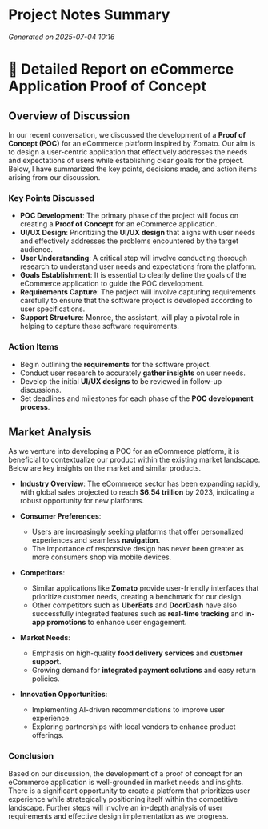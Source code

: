 # Project Notes Summary

*Generated on 2025-07-04 10:16*

# 📝 Detailed Report on eCommerce Application Proof of Concept

## **Overview of Discussion**  
In our recent conversation, we discussed the development of a **Proof of Concept (POC)** for an eCommerce platform inspired by Zomato. Our aim is to design a user-centric application that effectively addresses the needs and expectations of users while establishing clear goals for the project. Below, I have summarized the key points, decisions made, and action items arising from our discussion.

### **Key Points Discussed**  
- **POC Development**: The primary phase of the project will focus on creating a **Proof of Concept** for an eCommerce application.
- **UI/UX Design**: Prioritizing the **UI/UX design** that aligns with user needs and effectively addresses the problems encountered by the target audience.
- **User Understanding**: A critical step will involve conducting thorough research to understand user needs and expectations from the platform.
- **Goals Establishment**: It is essential to clearly define the goals of the eCommerce application to guide the POC development.
- **Requirements Capture**: The project will involve capturing requirements carefully to ensure that the software project is developed according to user specifications.
- **Support Structure**: Monroe, the assistant, will play a pivotal role in helping to capture these software requirements.

### **Action Items**  
- Begin outlining the **requirements** for the software project.
- Conduct user research to accurately **gather insights** on user needs.
- Develop the initial **UI/UX designs** to be reviewed in follow-up discussions.
- Set deadlines and milestones for each phase of the **POC development process**.

## **Market Analysis**  
As we venture into developing a POC for an eCommerce platform, it is beneficial to contextualize our product within the existing market landscape. Below are key insights on the market and similar products.

- **Industry Overview**: The eCommerce sector has been expanding rapidly, with global sales projected to reach **$6.54 trillion** by 2023, indicating a robust opportunity for new platforms.
  
- **Consumer Preferences**:
  - Users are increasingly seeking platforms that offer personalized experiences and seamless **navigation**.
  - The importance of responsive design has never been greater as more consumers shop via mobile devices.

- **Competitors**:
  - Similar applications like **Zomato** provide user-friendly interfaces that prioritize customer needs, creating a benchmark for our design.
  - Other competitors such as **UberEats** and **DoorDash** have also successfully integrated features such as **real-time tracking** and **in-app promotions** to enhance user engagement.

- **Market Needs**:
  - Emphasis on high-quality **food delivery services** and **customer support**.
  - Growing demand for **integrated payment solutions** and easy return policies.

- **Innovation Opportunities**:
  - Implementing AI-driven recommendations to improve user experience.
  - Exploring partnerships with local vendors to enhance product offerings.

### **Conclusion**  
Based on our discussion, the development of a proof of concept for an eCommerce application is well-grounded in market needs and insights. There is a significant opportunity to create a platform that prioritizes user experience while strategically positioning itself within the competitive landscape. Further steps will involve an in-depth analysis of user requirements and effective design implementation as we progress.
